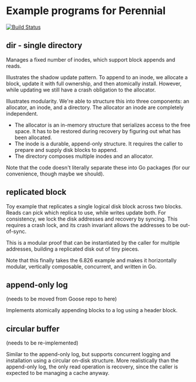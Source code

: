 # Example programs for Perennial

[![Build Status](https://travis-ci.com/mit-pdos/perennial-examples.svg?branch=master)](https://travis-ci.com/mit-pdos/perennial-examples)

## dir - single directory

Manages a fixed number of inodes, which support block appends and reads.

Illustrates the shadow update pattern. To append to an inode, we allocate a
block, update it with full ownership, and then atomically install. However,
while updating we still have a crash obligation to the allocator.

Illustrates modularity. We're able to structure this into three components: an
allocator, an inode, and a directory. The allocator an inode are completely
independent.

* The allocator is an in-memory structure that serializes access to the free
  space. It has to be restored during recovery by figuring out what has been
  allocated.
* The inode is a durable, append-only structure. It requires the caller to
  prepare and supply disk blocks to append.
* The directory composes multiple inodes and an allocator.

Note that the code doesn't literally separate these into Go packages (for our
convenience, though maybe we should).

## replicated block

Toy example that replicates a single logical disk block across two blocks. Reads
can pick which replica to use, while writes update both. For consistency, we
lock the disk addresses and recovery by syncing. This requires a crash lock, and
its crash invariant allows the addresses to be out-of-sync.

This is a modular proof that can be instantiated by the caller for multiple
addresses, building a replicated disk out of tiny pieces.

Note that this finally takes the 6.826 example and makes it horizontally
modular, vertically composable, concurrent, and written in Go.

## append-only log

(needs to be moved from Goose repo to here)

Implements atomically appending blocks to a log using a header block.

## circular buffer

(needs to be re-implemented)

Similar to the append-only log, but supports concurrent logging and installation
using a circular on-disk structure. More realistically than the append-only log,
the only read operation is recovery, since the caller is expected to be managing
a cache anyway.
